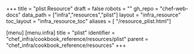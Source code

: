 +++
title = "plist Resource"
draft = false
robots = ""
gh_repo = "chef-web-docs"
data_path = ["infra","resources","plist"]
layout = "infra_resource"
toc_layout = "infra_resource_toc"
aliases = [ "/resource_plist.html"]

[menu]
  [menu.infra]
    title = "plist"
    identifier = "chef_infra/cookbook_reference/resources/plist"
    parent = "chef_infra/cookbook_reference/resources"
+++

<!-- The contents of this page are automatically generated from the plist.yaml file in the data directory. -->
<!-- To suggest a change, edit the https://github.com/chef/chef/blob/main/lib/chef/resource/plist.rb file
      and submit a pull request to the https://github.com/chef/chef repository. -->
